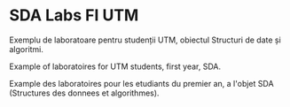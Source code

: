# SDA Labs FI UTM
Exemplu de laboratoare pentru studenții UTM, obiectul Structuri de date și algoritmi.

Example of laboratoires for UTM students, first year, SDA.

Example des laboratoires pour les etudiants du premier an, a l'objet SDA (Structures des donnees et algorithmes).
